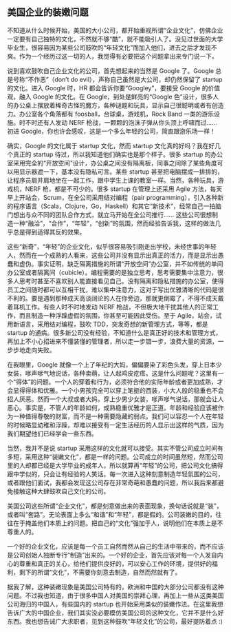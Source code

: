 ## 美国企业的装嫩问题

不知道从什么时候开始，美国的大小公司，都开始重视所谓“企业文化”，仿佛企业一定要有自己独特的文化，不然就不够“酷”，就不能吸引人了。没见过世面的大学毕业生，很容易因为某些公司鼓吹的“年轻文化”而加入他们，进去之后才发现不爽。作为一个经历过这一切的人，我觉得有必要把这个问题拿出来专门说一下。

说到喜欢鼓吹自己企业文化的公司，首先想起来的当然是 Google 了。Google 总是号称“不作恶”（don’t do evil），声称自己虽然是大公司，却仍然保留了 startup 的文化。进入 Google 时，HR 都会告诉你要“Googley”，要接受 Google 的价值观，融入 Google 的文化。在 Google，到处是鲜亮的“Google 色”设计，很多人的办公桌上摆放着稀奇古怪的魔方，各种谜题和玩具，显示自己很聪明或者有创造力。办公室各个角落都有 foosball，台球桌，游戏机，Rock Band 一类的游乐设施。时不时还有人发动 NERF 枪战，一颗颗的泡沫子弹从你头顶上呼啸而过…… 初进 Google，你也许会感叹，这是一个多么年轻的公司，简直跟游乐场一样！

确实，Google 的文化属于 startup 文化，然而 startup 文化真的好吗？我在好几个真正的 startup 待过，所以我知道他们确实也是那个样子。很多 startup 的办公室采用完全的“开放空间”设计，办公桌之间没有隔离板，同事之间除了某些角度可以用显示器遮一下，基本没有隐私可言。某些 startup 甚至把电脑摆成一排排的，让程序员肩并肩地坐在一起工作，跟中学生上课的教室一样。当然，各种玩具，游戏机，NERF 枪，都是不可少的。很多 startup 在管理上还采用 Agile 方法，每天早上开站会，Scrum，在全公司采用结对编程（pair programming），引入各种新的程序语言（Scala，Clojure，Go，Haskell）和其它“新技术”，经常自己一拍脑门想出与众不同的团队合作方式，就立马开始在全公司推行…… 这些公司很想制造一种“融洽”，“合作”，“年轻”，“创新”的氛围，然而经验告诉我，这样的做法几乎总是得到适得其反的效果。

这些“新奇”，“年轻”的企业文化，似乎很容易吸引刚走出学校，未经世事的年轻人，然而在一个成熟的人看来，这些公司并没有显示出真正的活力，而是显示出愚蠢和虚伪。事实证明，缺乏隔离措施的所谓“开放空间”办公室，并不如传统的单间办公室或者隔离间（cubicle）。编程需要的是独立思考，思考需要集中注意力，很多人思考时甚至不喜欢别人能直接看见自己。没有隔离和隐私措施的办公室，使得员工之间随时都可以互相干扰，难以集中注意力，这对于写出优雅清晰的代码是很不利的。要是遇到那种成天高谈阔论的人在你旁边，那就更倒霉了，不得不成天戴着耳机工作。有些人时不时地发动 NERF 枪战，不但极大地干扰其他人的正常工作，而且制造一种浮躁虚假的氛围，你甚至可能因此受伤。至于 Agile，站会，试用新语言，采用结对编程，鼓吹 TDD，突发奇想的新管理方式，等等，都是 startup 的通病。很多新公司没有经验，不知道什么是真正好的技术和管理方式，再加上不小心招进来不懂装懂的管理者，所以走一步错一步，浪费大量的资源，一步步地走向失败。

在我眼里，Google 就像一个上了年纪的大妈，偏偏要染了彩色头发，穿上日本少女装，嗲声嗲气地说话，各种卖萌，让人起鸡皮疙瘩。这是什么问题呢？这里有一个“得体”的问题。一个人的穿着和行为，必须符合他的实际年龄或者更加成熟，才会显得得体和优雅。一个小男孩完全可以穿上笔挺的西装，小大人般的稳重也不会招人厌恶。然而一个大叔或者大妈，穿上少男少女装，嗲声嗲气说话，那就会让人恶心。事实是，不管人的年龄如何，成熟稳重优雅才是正道。年龄和经验应该被作为一种值得尊敬的财富，而不是一种需要隐藏的弱点。我们可以容忍一个人在年轻的时候略显幼稚和浮躁，却难以接受有一定生活经历的人显示出这样的气质，因为我们期望他们已经学会一些东西。

当然，我并不是说 startup 采用这样的文化就可以接受。其实不管公司成立时间有多短，采用这种“装嫩文化”，都是一样的问题。公司成立的时间虽然短，然而公司里的人却都已经是大学毕业的成年人，所以就算再“年轻”的公司，把公司文化搞得跟中学似的，只会让有经验的人笑话。每一次进入这种刻意制造年轻氛围的公司，或者跟他们面试，我都会发现这公司存在非常奇葩和愚蠢的问题，所以我后来都避免接触这种大肆鼓吹自己文化的公司。

美国公司这些所谓“企业文化”，都是刻意做出来的表面现象，换句话说就是“装”，或者叫“套路”。无论表面上多么“和谐”和“年轻”，都是假的。公司装嫩的目的，往往在于掩盖他们本质上的问题。把自己的“文化”强加于人，说明他们在本质上是不尊重人的。

一个好的企业文化，应该是每一个员工自然而然从自己的生活中带来的，而不应该是公司创始人独断专行“制造”出来的。一个好的企业，首先应该对每一个人发自内心的尊重和真正的关心，给他们提供良好的，可以安心工作的环境，提供好的福利，剩下的所谓“文化”，不需要你刻意去制造，自然而然就有了。

据我了解，这种装嫩现象是美国公司特有的，欧洲和中国的大部分公司都没有这种问题。不过我也知道，由于很多中国人对美国的崇拜心理，再加上一些从这类美国公司海归的中国人，有些国内的 startup 也开始采用类似的装嫩作法。在这里我想告诉广大的中国企业，我们其实没必要模仿美国公司的这种文化，它并不是什么好东西。我也想告诫广大求职者，见到这种鼓吹“年轻文化”的公司，最好提防着点 :)
